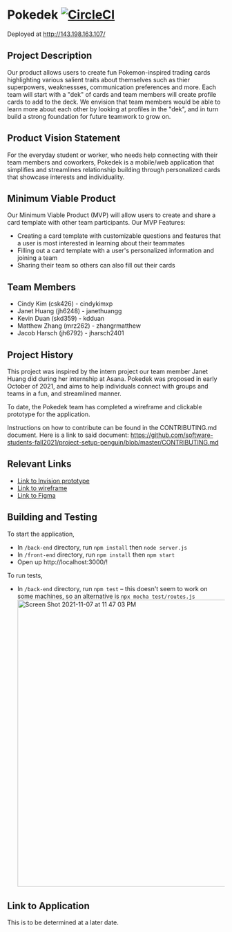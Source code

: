# Pokedek [![CircleCI](https://circleci.com/gh/software-students-fall2021/your_repository_name/tree/master.svg?style=shield)](https://circleci.com/gh/software-students-fall2021/project-setup-penguin/tree/master)

Deployed at http://143.198.163.107/

## Project Description

Our product allows users to create fun Pokemon-inspired trading cards highlighting various salient traits about themselves such as thier superpowers, weaknessses, communication preferences and more. Each team will start with a "dek" of cards and team members will create profile cards to add to the deck. We envision that team members would be able to learn more about each other by looking at profiles in the "dek", and in turn build a strong foundation for future teamwork to grow on.

## Product Vision Statement

For the everyday student or worker, who needs help connecting with their team members and coworkers, Pokedek is a mobile/web application that simplifies and streamlines relationship building through personalized cards that showcase interests and individuality.

## Minimum Viable Product

Our Minimum Viable Product (MVP) will allow users to create and share a card template with other team participants.
Our MVP Features:

- Creating a card template with customizable questions and features that a user is most interested in learning about their teammates
- Filling out a card template with a user's personalized information and joining a team
- Sharing their team so others can also fill out their cards

## Team Members

- Cindy Kim (csk426) - cindykimxp
- Janet Huang (jh6248) - janethuangg
- Kevin Duan (skd359) - kdduan
- Matthew Zhang (mrz262) - zhangrmatthew
- Jacob Harsch (jh6792) - jharsch2401

## Project History

This project was inspired by the intern project our team member Janet Huang did during her internship at Asana. Pokedek was proposed in early October of 2021, and aims to help individuals connect with groups and teams in a fun, and streamlined manner.

To date, the Pokedek team has completed a wireframe and clickable prototype for the application.

Instructions on how to contribute can be found in the CONTRIBUTING.md document. Here is a link to said document: https://github.com/software-students-fall2021/project-setup-penguin/blob/master/CONTRIBUTING.md

## Relevant Links

- [Link to Invision prototype](https://projects.invisionapp.com/share/5J11VJM29DYF#/screens)
- [Link to wireframe](https://drive.google.com/file/d/1OBUmIUSFCET3nAxs20n6P_lX2rcZiksS/view)
- [Link to Figma](https://www.figma.com/file/cbgk4UxRgy6Ale7D3uBbiX/Wireframes?node-id=0%3A1)

## Building and Testing

To start the application,

- In `/back-end` directory, run `npm install` then `node server.js`
- In `/front-end` directory, run `npm install` then `npm start`
- Open up http://localhost:3000/!

To run tests,

- In `/back-end` directory, run `npm test` – this doesn't seem to work on some machines, so an alternative is `npx mocha test/routes.js`
  <img width="664" alt="Screen Shot 2021-11-07 at 11 47 03 PM" src="https://user-images.githubusercontent.com/58224004/140685827-78d1101a-2233-42aa-af2c-dbbf6f528dcb.png">

## Link to Application

This is to be determined at a later date.
